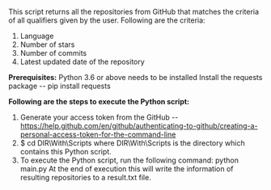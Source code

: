 This script returns all the repositories from GitHub that matches the criteria of all qualifiers given by the user. Following are the criteria:

1. Language
2. Number of stars
3. Number of commits
4. Latest updated date of the repository



**Prerequisites:**
Python 3.6 or above needs to be installed
Install the requests package -- pip install requests



**Following are the steps to execute the Python script:**

1. Generate your access token from the GitHub -- https://help.github.com/en/github/authenticating-to-github/creating-a-personal-access-token-for-the-command-line
2. $ cd DIR\With\Scripts where DIR\With\Scripts is the directory which contains this Python script.
3. To execute the Python script, run the following command: python main.py At the end of execution this will write the information of resulting repositories to a result.txt file.

